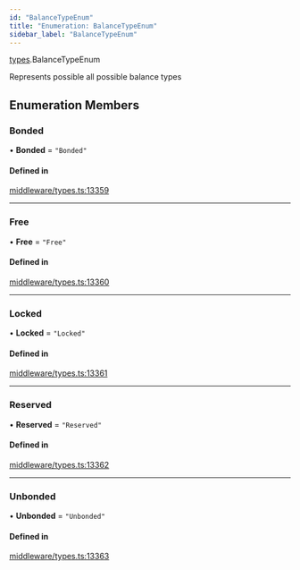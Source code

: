 ```yaml
---
id: "BalanceTypeEnum"
title: "Enumeration: BalanceTypeEnum"
sidebar_label: "BalanceTypeEnum"
---
```


[types](../../../modules/Types/Types.md).BalanceTypeEnum

Represents possible all possible balance types

## Enumeration Members

### Bonded

• **Bonded** = ``"Bonded"``

#### Defined in

[middleware/types.ts:13359](https://github.com/PolymeshAssociation/polymesh-sdk/blob/8a9158669/src/middleware/types.ts#L13359)

___

### Free

• **Free** = ``"Free"``

#### Defined in

[middleware/types.ts:13360](https://github.com/PolymeshAssociation/polymesh-sdk/blob/8a9158669/src/middleware/types.ts#L13360)

___

### Locked

• **Locked** = ``"Locked"``

#### Defined in

[middleware/types.ts:13361](https://github.com/PolymeshAssociation/polymesh-sdk/blob/8a9158669/src/middleware/types.ts#L13361)

___

### Reserved

• **Reserved** = ``"Reserved"``

#### Defined in

[middleware/types.ts:13362](https://github.com/PolymeshAssociation/polymesh-sdk/blob/8a9158669/src/middleware/types.ts#L13362)

___

### Unbonded

• **Unbonded** = ``"Unbonded"``

#### Defined in

[middleware/types.ts:13363](https://github.com/PolymeshAssociation/polymesh-sdk/blob/8a9158669/src/middleware/types.ts#L13363)
